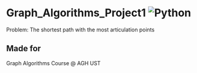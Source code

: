 # Graph_Algorithms_Project1  ![Python](https://img.shields.io/badge/python-3670A0?style=for-the-badge&logo=python&logoColor=ffdd54) 
Problem: The shortest path with the most articulation points

## Made for
Graph Algorithms Course @ AGH UST


